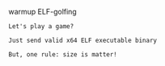 warmup ELF-golfing

    Let's play a game?

    Just send valid x64 ELF executable binary

    But, one rule: size is matter!
